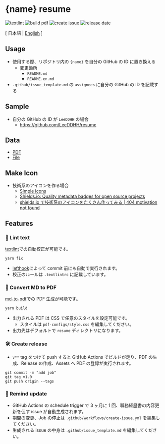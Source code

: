 # {name} resume

[![textlint](https://img.shields.io/github/workflow/status/{name}/resume/lint%20text?label=textlint&logo=github&color=yellow)](https://github.com/{name}/resume/actions?query=workflow%3A%22lint+text%22)
[![build pdf](https://img.shields.io/github/workflow/status/{name}/resume/build-pdf?label=build%20pdf&logo=github)](https://github.com/{name}/resume/actions?query=workflow%3A%22build+pdf%22)
[![create issue](https://img.shields.io/github/workflow/status/{name}/resume/create%20issue?label=create%20issue&logo=github&color=orange)](https://github.com/{name}/resume/actions?query=workflow%3A%22create+issue%22)
[![release date](https://img.shields.io/github/release-date/{name}/resume?color=blue&logo=github)](https://github.com/{name}/resume/releases)

[ 日本語 | [English](https://github.com/{name}/resume/blob/main/README.en.md) ]

## Usage

- 使用する際、リポジトリ内の `{name}` を自分の GitHub の ID に置き換える
  - 変更箇所
    - `README.md`
    - `README.en.md`
- `.github/issue_template.md` の `assignees` に自分の GitHub の ID を記載する

## Sample

- 自分の GitHub の ID が `LeeDDHH` の場合
  - <https://github.com/LeeDDHH/resume>

## Data

- [PDF](https://github.com/{name}/resume/releases)
- [File](https://github.com/{name}/resume/blob/main/resume/README.md)

## Make Icon

- 技術系のアイコンを作る場合
  - [Simple Icons](https://simpleicons.org/)
  - [Shields.io: Quality metadata badges for open source projects](https://shields.io/)
  - [shields.io で技術系のアイコンをたくさん作ってみる | 404 motivation not found](https://tech-blog.s-yoshiki.com/entry/150/?referer=https://t.co/)

## Features

### 💅 Lint text

[textlint](https://github.com/textlint/textlint)での自動校正が可能です。

```
yarn fix
```

- [lefthook](https://github.com/evilmartians/lefthook)によって commit 前にも自動で実行されます。
- 校正のルールは `.textlintrc` に記載しています。

### 📝 Convert MD to PDF

[md-to-pdf](https://github.com/simonhaenisch/md-to-pdf)での PDF 生成が可能です。

```
yarn build
```

- 出力される PDF は CSS で任意のスタイルを設定可能です。
  - スタイルは `pdf-configs/style.css` を編集してください。
- 出力先はデフォルトで `resume` ディレクトリになります。

### 🛠 Create release

- `v**` tag をつけて push すると GitHub Actions でビルドが走り、PDF の生成、Release の作成、Assets へ PDF の登録が実行されます。

```
git commit -m "add job"
git tag v1.0
git push origin --tags
```

### 📆 Remind update

- GitHub Actions の schedule trigger で 3 ヶ月に 1 回、職務経歴書の内容更新を促す issue が自動生成されます。
- 期間の変更、Job の停止は `.github/workflows/create-issue.yml` を編集してください。
- 生成される issue の中身は `.github/issue_template.md` を編集してください。
